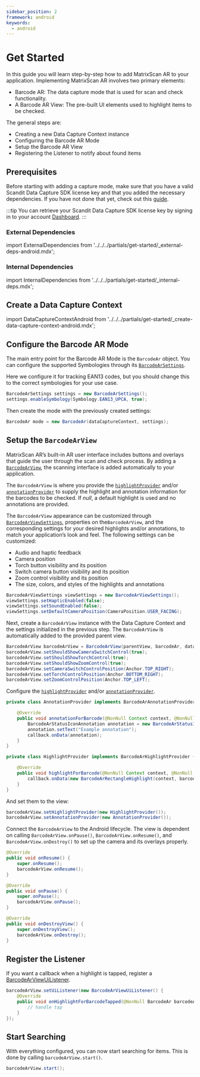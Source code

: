 ```yaml
---
sidebar_position: 2
framework: android
keywords:
  - android
---
```


# Get Started

In this guide you will learn step-by-step how to add MatrixScan AR to your application. Implementing MatrixScan AR involves two primary elements:

- Barcode AR: The data capture mode that is used for scan and check functionality.
- A Barcode AR View: The pre-built UI elements used to highlight items to be checked.

The general steps are:

- Creating a new Data Capture Context instance
- Configuring the Barcode AR Mode
- Setup the Barcode AR View
- Registering the Listener to notify about found items

## Prerequisites

Before starting with adding a capture mode, make sure that you have a valid Scandit Data Capture SDK license key and that you added the necessary dependencies. If you have not done that yet, check out this [guide](/sdks/android/add-sdk).

:::tip
You can retrieve your Scandit Data Capture SDK license key by signing in to your account [Dashboard](https://ssl.scandit.com/dashboard/sign-in).
:::

### External Dependencies

import ExternalDependencies from '../../../partials/get-started/_external-deps-android.mdx';

<ExternalDependencies/>

### Internal Dependencies

import InternalDependencies from '../../../partials/get-started/_internal-deps.mdx';

<InternalDependencies/>

## Create a Data Capture Context

import DataCaptureContextAndroid from '../../../partials/get-started/_create-data-capture-context-android.mdx';

<DataCaptureContextAndroid/>

## Configure the Barcode AR Mode

The main entry point for the Barcode AR Mode is the `BarcodeAr` object. You can configure the supported Symbologies through its [`BarcodeArSettings`](https://docs.scandit.com/data-capture-sdk/android/barcode-capture/api/barcode-ar-settings.html).

Here we configure it for tracking EAN13 codes, but you should change this to the correct symbologies for your use case.

```java
BarcodeArSettings settings = new BarcodeArSettings();
settings.enableSymbology(Symbology.EAN13_UPCA, true);
```

Then create the mode with the previously created settings:

```java
BarcodeAr mode = new BarcodeAr(dataCaptureContext, settings);
```

## Setup the `BarcodeArView`

MatrixScan AR’s built-in AR user interface includes buttons and overlays that guide the user through the scan and check process. By adding a [`BarcodeArView`](https://docs.scandit.com/data-capture-sdk/android/barcode-capture/api/ui/barcode-ar-view.html#class-scandit.datacapture.barcode.check.ui.BarcodeArView), the scanning interface is added automatically to your application.

The `BarcodeArView` is where you provide the [`highlightProvider`](https://docs.scandit.com/data-capture-sdk/android/barcode-capture/api/ui/barcode-ar-view.html#property-scandit.datacapture.barcode.check.ui.BarcodeArView.HighlightProvider) and/or [`annotationProvider`](https://docs.scandit.com/data-capture-sdk/android/barcode-capture/api/ui/barcode-ar-view.html#property-scandit.datacapture.barcode.check.ui.BarcodeArView.AnnotationProvider) to supply the highlight and annotation information for the barcodes to be checked. If *null*, a default highlight is used and no annotations are provided.

The `BarcodeArView` appearance can be customized through [`BarcodeArViewSettings`](https://docs.scandit.com/data-capture-sdk/android/barcode-capture/api/ui/barcode-ar-view-settings.html#class-scandit.datacapture.barcode.check.ui.BarcodeArViewSettings), properties on the`BarcodeArView`, and the corresponding settings for your desired highlights and/or annotations, to match your application’s look and feel. The following settings can be customized:

* Audio and haptic feedback
* Camera position
* Torch button visibility and its position
* Switch camera button visibility and its position
* Zoom control visibility and its position
* The size, colors, and styles of the highlights and annotations

```java
BarcodeArViewSettings viewSettings = new BarcodeArViewSettings();
viewSettings.setHapticEnabled(false);
viewSettings.setSoundEnabled(false);
viewSettings.setDefaultCameraPosition(CameraPosition.USER_FACING);
```

Next, create a `BarcodeArView` instance with the Data Capture Context and the settings initialized in the previous step. The `BarcodeArView` is automatically added to the provided parent view.

```java
BarcodeArView barcodeArView = BarcodeArView(parentView, barcodeAr, dataCaptureContext, viewSettings);
barcodeArView.setShouldShowCameraSwitchControl(true);
barcodeArView.setShouldShowTorchControl(true);
barcodeArView.setShouldShowZoomControl(true);
barcodeArView.setCameraSwitchControlPosition(Anchor.TOP_RIGHT);
barcodeArView.setTorchControlPosition(Anchor.BOTTOM_RIGHT);
barcodeArView.setZoomControlPosition(Anchor.TOP_LEFT);
```

Configure the [`highlightProvider`](https://docs.scandit.com/data-capture-sdk/android/barcode-capture/api/ui/barcode-ar-view.html#property-scandit.datacapture.barcode.check.ui.BarcodeArView.HighlightProvider) and/or [`annotationProvider`](https://docs.scandit.com/data-capture-sdk/android/barcode-capture/api/ui/barcode-ar-view.html#property-scandit.datacapture.barcode.check.ui.BarcodeArView.AnnotationProvider).

```java
private class AnnotationProvider implements BarcodeArAnnotationProvider {

    @Override
    public void annotationForBarcode(@NonNull Context context, @NonNull Barcode barcode, @NonNull Callback callback) {
        BarcodeArStatusIconAnnotation annotation = new BarcodeArStatusIconAnnotation(context, barcode);
        annotation.setText("Example annotation");
        callback.onData(annotation);
    }
}

private class HighlightProvider implements BarcodeArHighlightProvider {

    @Override
    public void highlightForBarcode(@NonNull Context context, @NonNull Barcode barcode, @NonNull Callback callback) {
        callback.onData(new BarcodeArRectangleHighlight(context, barcode));
    }
}
```

And set them to the view:

```java
barcodeArView.setHighlightProvider(new HighlightProvider());
barcodeArView.setAnnotationProvider(new AnnotationProvider());
```

Connect the `BarcodeArView` to the Android lifecycle. The view is dependent on calling `BarcodeArView.onPause()`, `BarcodeArView.onResume()`, and `BarcodeArView.onDestroy()` to set up the camera and its overlays properly.

```java
@Override
public void onResume() {
    super.onResume();
    barcodeArView.onResume();
}

@Override
public void onPause() {
    super.onPause();
    barcodeArView.onPause();
}

@Override
public void onDestroyView() {
    super.onDestroyView(); 
    barcodeArView.onDestroy();
}
```

## Register the Listener

If you want a callback when a highlight is tapped, register a [BarcodeArViewUiListener](https://docs.scandit.com/data-capture-sdk/android/barcode-capture/api/ui/barcode-ar-view.html#interface-scandit.datacapture.barcode.check.ui.IBarcodeArViewUiListener).

```java
barcodeArView.setUiListener(new BarcodeArViewUiListener() {
    @Override
    public void onHighlightForBarcodeTapped(@NonNull BarcodeAr barcodeAr, @NonNull Barcode barcode, @NonNull BarcodeArHighlight highlight, @NonNull View highlightView) {
        // handle tap
    }
});
```

## Start Searching

With everything configured, you can now start searching for items. This is done by calling `barcodeArView.start()`.

```java
barcodeArView.start();
```
